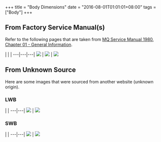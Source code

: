 +++
title = "Body Dimensions"
date = "2016-08-01T01:01:01+08:00"
tags = ["Body"]
+++

## From Factory Service Manual(s)

Refer to the following pages that are taken from [MQ Service Manual 1980][Manual: 1980 manual], [Chapter 01 -  General Information][Manual: 1980 chapter 1].

   |   |   |
---|---|---|
[![][Image: gi-02]][Image: gi-02] | [![][Image: gi-03]][Image: gi-03] | [![][Image: gi-04]][Image: gi-04]

## From Unknown Source

Here are some images that were sourced from another website (unknown origin).

### LWB

   |   |
---|---|
[![][Image: lwb-body]][Image: lwb-body] | [![][Image: lwb-chassis]][Image: lwb-chassis]

### SWB

   |   |
---|---|
[![][Image: swb-body]][Image: swb-body] | [![][Image: swb-chassis]][Image: swb-chassis]



[Image: gi-02]: /service-manuals/mq-service-manual-1980/chapter-01/gi-02.jpg
[Image: gi-03]: /service-manuals/mq-service-manual-1980/chapter-01/gi-03.jpg
[Image: gi-04]: /service-manuals/mq-service-manual-1980/chapter-01/gi-04.jpg

[Image: lwb-body]: /wiki/body/dimensions/autorobot-lwb-body-nia2y.gif
[Image: lwb-chassis]: /wiki/body/dimensions/autorobot-lwb-chassis-nia2a.gif

[Image: swb-body]: /wiki/body/dimensions/autorobot-swb-body-nia1y.gif
[Image: swb-chassis]: /wiki/body/dimensions/autorobot-swb-chassis-nia1a.gif

[Manual: 1980 manual]: /service-manuals/mq-service-manual-1980/
[Manual: 1980 chapter 1]: /service-manuals/mq-service-manual-1980/chapter-01-general-information/
